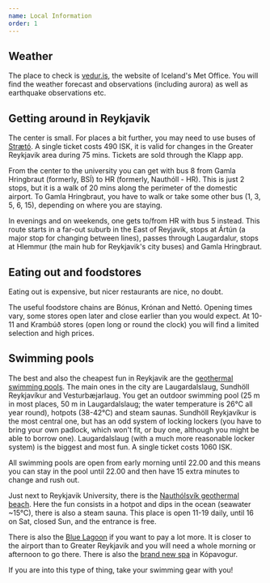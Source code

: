 ```yaml
---
name: Local Information
order: 1
---
```


## Weather

The place to check is [vedur.is]("https://en.vedur.is/"), the website of Iceland's Met Office. You will find the weather forecast and observations (including aurora) as well as earthquake observations etc.

## Getting around in Reykjavik

The center is small. For places a bit further, you may need to use buses of [Strætó]("https://www.straeto.is/en"). A single ticket costs 490 ISK, it is valid for changes in the Greater Reykjavik area during 75 mins. Tickets are sold through the Klapp app.

From the center to the university you can get with bus 8 from Gamla Hringbraut (formerly, BSÍ) to HR (formerly, Nauthóll - HR).  This is just 2 stops, but it is a walk of 20 mins along the perimeter of the domestic airport. To Gamla Hringbraut, you have to walk or take some other bus (1, 3, 5, 6, 15), depending on where you are staying.

In evenings and on weekends, one gets to/from HR with bus 5 instead. This route starts in a far-out suburb in the East of Reyjavik, stops at Ártún (a major stop for changing between lines), passes through Laugardalur, stops at Hlemmur (the main hub for Reykjavik's city buses) and Gamla Hringbraut.

## Eating out and foodstores

Eating out is expensive, but nicer restaurants are nice, no doubt.

The useful foodstore chains are Bónus, Krónan and Nettó. Opening times vary, some stores open later and close earlier than you would expect. At 10-11 and Krambúð stores (open long or round the clock) you will find a limited selection and high prices.
  
## Swimming pools

The best and also the cheapest fun in Reykjavik are the [geothermal swimming pools]("https://reykjavik.is/en/all-swimming-pools"). The main ones in the city are Laugardalslaug, Sundhöll Reykjavíkur and Vesturbæjarlaug. You get an outdoor swimming pool (25 m in most places, 50 m in Laugardalslaug; the water temperature is 26°C all year round), hotpots (38-42°C) and steam saunas. Sundhöll Reykjavíkur is the most central one, but has an odd system of locking lockers (you have to bring your own padlock, which won't fit, or buy one, although you might be able to borrow one). Laugardalslaug (with a much more reasonable locker system) is the biggest and most fun. A single ticket costs 1060 ISK.

All swimming pools are open from early morning until 22.00 and this means you can stay in the pool until 22.00 and then have 15 extra minutes to change and rush out.
  
Just next to Reykjavik University, there is the [Nauthólsvík geothermal beach]("https://nautholsvik.is/en/"). Here the fun consists in a hotpot and dips in the ocean (seawater ~15°C), there is also a steam sauna. This place is open 11-19 daily, until 16 on Sat, closed Sun, and the entrance is free.

There is also the [Blue Lagoon]("https://www.bluelagoon.com/") if you want to pay a lot more. It is closer to the airport than to Greater Reykjavik and you will need a whole morning or afternoon to go there. There is also the [brand new spa]("https://www.skylagoon.com/") in Kópavogur.

If you are into this type of thing, take your swimming gear with you!
